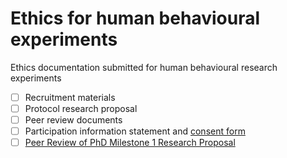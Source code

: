 # Ethics for human behavioural experiments
Ethics documentation submitted for human behavioural research experiments

  - [ ] Recruitment materials
  - [ ] Protocol research proposal
  - [ ] Peer review documents
  - [ ] Participation information statement and [consent form](https://forms.gle/JxuH49C92vv84o5F8)
  - [ ] [Peer Review of PhD Milestone 1 Research Proposal]()
